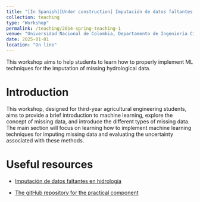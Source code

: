 ```yaml
---
title: "[In Spanish][Under construction] Imputación de datos faltantes en hidrología"
collection: teaching
type: "Workshop"
permalink: /teaching/2014-spring-teaching-1
venue: "Universidad Nacional de Colombia, Departamento de Ingeniería Civil y Agricola"
date: 2025-01-01
location: "On line"
---
```


This workshop aims to help students to learn how to properly implement ML techniques for the imputation of missing hydrological data.

Introduction
======
This workshop, designed for third-year agricultural engineering students, aims to provide a brief introduction to machine learning, explore the concept of missing data, and introduce the different types of missing data. The main section will focus on learning how to implement machine learning techniques for imputing missing data and evaluating the uncertainty associated with these methods.

Useful resources
======= 
* [Imputación de datos faltantes en hidrología](http://julagu.github.io/files/imputation_hidrology.pdf)

* [The gitHub repository for the practical component](http://julagu.github.io/404.html)

